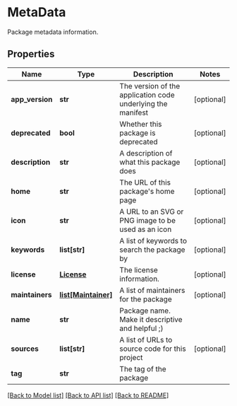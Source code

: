 # MetaData

Package metadata information.
## Properties
Name | Type | Description | Notes
------------ | ------------- | ------------- | -------------
**app_version** | **str** | The version of the application code underlying the manifest | [optional] 
**deprecated** | **bool** | Whether this package is deprecated | [optional] 
**description** | **str** | A description of what this package does | [optional] 
**home** | **str** | The URL of this package&#39;s home page | [optional] 
**icon** | **str** | A URL to an SVG or PNG image to be used as an icon | [optional] 
**keywords** | **list[str]** | A list of keywords to search the package by | [optional] 
**license** | [**License**](License.md) | The license information. | [optional] 
**maintainers** | [**list[Maintainer]**](Maintainer.md) | A list of maintainers for the package | [optional] 
**name** | **str** | Package name. Make it descriptive and helpful ;) | 
**sources** | **list[str]** | A list of URLs to source code for this project | [optional] 
**tag** | **str** | The tag of the package | 

[[Back to Model list]](../README.md#documentation-for-models) [[Back to API list]](../README.md#documentation-for-api-endpoints) [[Back to README]](../README.md)



